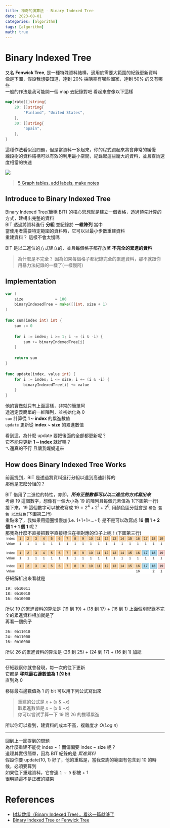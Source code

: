 ```yaml
---
title: 神奇的演算法 - Binary Indexed Tree
date: 2023-08-01
categories: [algorithm]
tags: [algorithm]
math: true
---
```


# Binary Indexed Tree
又名 **Fenwick Tree**, 是一種特殊資料結構，適用於需要大範圍的紀錄更新資料\
像是下圖，假設我想要知道，達到 20% 採購率有哪些國家，達到 50% 的又有哪些\
一般的作法是我可能開一個 map 去紀錄對吧 看起來會像以下這樣

```go
map[rate][]string{
    20: []string{
        "Finland", "United States",
    },
    30: []string{
        "Spain",
    },
}
```

這種作法看似沒問題，但是當資料一多起來，你的程式跑起來將會非常的緩慢\
線段樹的資料結構可以有效的利用最小空間，紀錄起這些龐大的資料，並且查詢速度相當的快速

![](https://socviz.co/dataviz-pdfl_files/figure-html4/ch-05-bycountry-03-1.png)
> [5 Graph tables, add labels, make notes](https://socviz.co/workgeoms.html)

## Introduce to Binary Indexed Tree
Binary Indexed Tree(簡稱 BIT) 的核心思想就是建立一個表格，透過預先計算的方式，建構出完整的資料\
BIT 透過將資料進行 **分組** 並紀錄於 **一維陣列** 當中\
當使用者需要特定範圍的資料時，它可以以最小步數重建資料\
重建資料？ 這樣不會太慢嗎

BIT 是以二進位的方式建立的，並且每個格子都存放著 **不完全的累進的資料**
> 為什麼是不完全？ 因為如果每個格子都紀錄完全的累進資料，那不就跟你用暴力法紀錄的一樣了(一樣慢阿)

## Implementation
```go
var (
    size              = 100
    binaryIndexedTree = make([]int, size + 1)
)

func sum(index int) int {
    sum := 0

    for i := index; i >= 1; i -= (i & -i) {
        sum += binaryIndexedTree[i]
    }

    return sum
}

func update(index, value int) {
    for i := index; i <= size; i += (i & -i) {
        binaryIndexedTree[i] += value
    }
}
```
他的實做就只有上面這樣，非常的簡單阿\
透過定義簡單的一維陣列，並初始化為 0\
`sum` 計算從 **1 ~ index** 的累進數值\
`update` 更新從 **index ~ size** 的累進數值

看到這，為什麼 update 要把後面的全部都更新呢？\
它不能只更新 **1 ~ index** 就好嗎？\
ㄟ還真的不行 且讓我娓娓道來

## How does Binary Indexed Tree Works
前面提到，BIT 是透過將資料進行分組以達到高速計算的\
那他是怎麼分組的？

BIT 借用了二進位的特性，亦即，***所有正整數都可以以二進位的方式寫出來***\
考慮 19 這個數字，想像有一個大小為 19 的陣列且每個元素值為 1(下圖第一行)\
接下來，19 這個數字可以被改寫成 $19 = 2^4 + 2^1 + 2^0$, 用顏色區分就會是 `橘色 藍色 以及紅色`(下圖第二行)\
重點來了，我如果用迴圈慢慢加(i.e. 1+1+1+...+1) 是不是可以改寫成 **16 個 1 + 2 個 1 + 1 個 1** 呢？\
那我為什麼不直接把數字直接標注在相對應的位子上呢！(下圖第三行)\
![](/assets/img/posts/fenwick1.png)
仔細解析出來看就是
```
19: 0b10011
18: 0b10010
16: 0b10000
```
所以 19 的累進資料的算法是 (19 到 19) + (18 到 17) + (16 到 1) 上面個別紀錄不完全的累進資料相加就是了\
再看一個例子
```
26: 0b11010
24: 0b11000
16: 0b10000
```
所以 26 的累進資料的算法是 (26 到 25) + (24 到 17) + (16 到 1) 加總

<hr>

仔細觀察你就會發現，每一次的往下更新\
它都是 **移除最右邊數值為 1 的 bit**\
直到為 0

移除最右邊數值為 1 的 bit 可以用下列公式寫出來

> 重建的公式是 $x + (x\ {\&}\ {-x})$\
> 取累進數值是 $x - (x\ {\&}\ {-x})$\
> 你可以嘗試手算一下 19 跟 26 的推導累進

所以你可以看到，建資料的成本不高，複雜度才 $O(Log\ n)$

<hr>

回到上一節提到的問題\
為什麼重建不能從 index ~ 1 而偏偏要 index ~ size 呢？\
道理其實很簡單，因為 BIT 紀錄的是 *累進資料*\
假設你要 update(10, 1) 好了，他的重點是，當我查詢的範圍有包含到 10 的時候，必須要算到\
如果往下重建資料，它會連 `1 ~ 9` 都被 + 1\
很明顯這不是正確的結果

# References
+ [树状数组（Binary Indexed Tree），看这一篇就够了](https://blog.csdn.net/Yaokai_AssultMaster/article/details/79492190)
+ [Binary Indexed Tree or Fenwick Tree](https://www.geeksforgeeks.org/binary-indexed-tree-or-fenwick-tree-2/)
